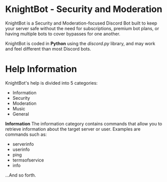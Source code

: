 # KnightBot - Security and Moderation

KnightBot is a Security and Moderation-focused Discord Bot built to keep your server safe without the need for subscriptions, premium bot plans, or having multiple bots to cover bypasses for one another. 

KnightBot is coded in **Python** using the *discord.py* library, and may work and feel different than most Discord bots. 

# Help Information

KnightBot's help is divided into 5 categories:

- Information
- Security
- Moderation
- Music
- General

**Information**
The information category contains commands that allow you to retrieve information about the target server or user. Examples are commands such as:

- serverinfo
- userinfo
- ping
- termsofservice
- info

...And so forth. 

